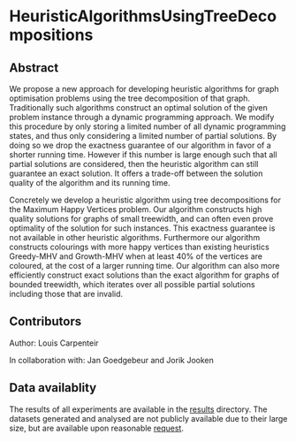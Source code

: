 # HeuristicAlgorithmsUsingTreeDecompositions

## Abstract 

We propose a new approach for developing heuristic algorithms for graph optimisation problems using the tree decomposition of that graph. Traditionally such algorithms construct an optimal solution of the given problem instance through a dynamic programming approach. We modify this procedure by only storing a limited number of all dynamic programming states, and thus only considering a limited number of partial solutions. By doing so we drop the exactness guarantee of our algorithm in favor of a shorter running time. However if this number is large enough such that all partial solutions are considered, then the heuristic algorithm can still guarantee an exact solution. It offers a trade-off between the solution quality of the algorithm and its running time. 
    
Concretely we develop a heuristic algorithm using tree decompositions for the Maximum Happy Vertices problem. Our algorithm constructs high quality solutions for graphs of small treewidth, and can often even prove optimality of the solution for such instances. This exactness guarantee is not available in other heuristic algorithms. Furthermore our algorithm constructs colourings with more happy vertices than existing heuristics Greedy-MHV and Growth-MHV when at least 40% of the vertices are coloured, at the cost of a larger running time. Our algorithm can also more efficiently construct exact solutions than the exact algorithm for graphs of bounded treewidth, which iterates over all possible partial solutions including those that are invalid. 

## Contributors

Author: Louis Carpenteir

In collaboration with: Jan Goedgebeur and Jorik Jooken

## Data availablity

The results of all experiments are available in the [results](results/) directory. The datasets generated and analysed are not publicly available due to their large size, but are available upon reasonable [request](mailto:louis.carpentier@kuleuven.be).
